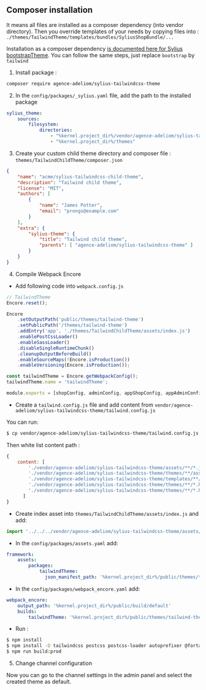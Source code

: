 ## Composer installation

It means all files are installed as a composer dependency (into vendor directory).
Then you override templates of your needs by copying files into : `./themes/TailwindTheme/templates/bundles/SyliusShopBundle/...`

Installation as a composer dependency [is documented here for Sylius bootstrapTheme](https://docs.sylius.com/en/1.12/book/themes/bootstrap-theme.html#creating-a-new-theme-based-on-bootstraptheme).
You can follow the same steps, just replace `bootstrap` by `tailwind`

1. Install package :

```bash
composer require agence-adeliom/sylius-tailwindcss-theme
```

2. In the `config/packages/_sylius.yaml` file, add the path to the installed package

```yaml
sylius_theme:
    sources:
        filesystem:
            directories:
                - "%kernel.project_dir%/vendor/agence-adeliom/sylius-tailwindcss-theme"
                - "%kernel.project_dir%/themes"
```

3. Create your custom child theme directory and composer file : `themes/TailwindChildTheme/composer.json`

```json
{
    "name": "acme/sylius-tailwindcss-child-theme",
    "description": "Tailwind child theme",
    "license": "MIT",
    "authors": [
        {
            "name": "James Potter",
            "email": "prongs@example.com"
        }
    ],
    "extra": {
        "sylius-theme": {
            "title": "Tailwind child theme",
            "parents": [ "agence-adeliom/sylius-tailwindcss-theme" ]
        }
    }
}
```

4. Compile Webpack Encore

- Add following code into `webpack.config.js`

```js
// TailwindTheme
Encore.reset();

Encore
    .setOutputPath('public/themes/tailwind-theme')
    .setPublicPath('/themes/tailwind-theme')
    .addEntry('app', './themes/TailwindChildTheme/assets/index.js')
    .enablePostCssLoader()
    .enableSassLoader()
    .disableSingleRuntimeChunk()
    .cleanupOutputBeforeBuild()
    .enableSourceMaps(!Encore.isProduction())
    .enableVersioning(Encore.isProduction());

const tailwindTheme = Encore.getWebpackConfig();
tailwindTheme.name = 'tailwindTheme';

module.exports = [shopConfig, adminConfig, appShopConfig, appAdminConfig, tailwindTheme];
```

- Create a `tailwind.config.js` file and add content from `vendor/agence-adeliom/sylius-tailwindcss-theme/tailwind.config.js`

You can run:
```bash
$ cp vendor/agence-adeliom/sylius-tailwindcss-theme/tailwind.config.js ./
```

Then white list content path :
```js
{
    content: [
        './vendor/agence-adeliom/sylius-tailwindcss-theme/assets/**/*.js',
        './vendor/agence-adeliom/sylius-tailwindcss-theme/themes/**/assets/**/*.js',
        './vendor/agence-adeliom/sylius-tailwindcss-theme/templates/**/*.html.twig',
        './vendor/agence-adeliom/sylius-tailwindcss-theme/themes/**/*.html.twig',
        './vendor/agence-adeliom/sylius-tailwindcss-theme/themes/**/*.html.twig',
      ]
}
```

- Create index asset into `themes/TailwindChildTheme/assets/index.js` and add:

```js
import '../../../vendor/agence-adeliom/sylius-tailwindcss-theme/assets/index';
```


- In the `config/packages/assets.yaml` add:
```yaml
framework:
    assets:
        packages:
            tailwindTheme:
              json_manifest_path: '%kernel.project_dir%/public/themes/tailwind-theme/manifest.json'
```

- In the `config/packages/webpack_encore.yaml` add:
```yaml
webpack_encore:
    output_path: '%kernel.project_dir%/public/build/default'
    builds:
        tailwindTheme: '%kernel.project_dir%/public/themes/tailwind-theme'
```

- Run :

```bash
$ npm install
$ npm install -D tailwindcss postcss postcss-loader autoprefixer @fortawesome/fontawesome-free daisyui
$ npm run build:prod
```

5. Change channel configuration

Now you can go to the channel settings in the admin panel and select the created theme as default.

